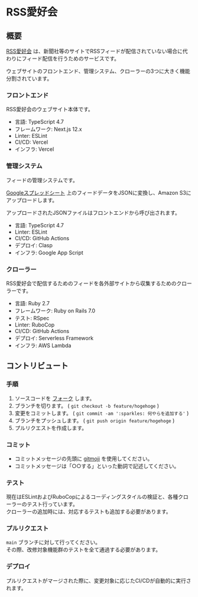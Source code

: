 # RSS愛好会

## 概要

[RSS愛好会](https://rss.wor.jp/) は、新聞社等のサイトでRSSフィードが配信されていない場合に代わりにフィード配信を行うためのサービスです。

ウェブサイトのフロントエンド、管理システム、クローラーの3つに大きく機能分割されています。

### フロントエンド

RSS愛好会のウェブサイト本体です。

- 言語: TypeScript 4.7
- フレームワーク: Next.js 12.x
- Linter: ESLint
- CI/CD: Vercel
- インフラ: Vercel

### 管理システム

フィードの管理システムです。

[Googleスプレッドシート](https://docs.google.com/spreadsheets/d/1TZf0LKn42hoE-5Q2y0gnhJY4Gsju_wcVw4zW6CLBbU8/edit?usp=sharing) 上のフィードデータをJSONに変換し、Amazon S3にアップロードします。

アップロードされたJSONファイルはフロントエンドから呼び出されます。

- 言語: TypeScript 4.7
- Linter: ESLint
- CI/CD: GitHub Actions
- デプロイ: Clasp
- インフラ: Google App Script

### クローラー

RSS愛好会で配信するためのフィードを各外部サイトから収集するためのクローラーです。

- 言語: Ruby 2.7
- フレームワーク: Ruby on Rails 7.0
- テスト: RSpec
- Linter: RuboCop
- CI/CD: GitHub Actions
- デプロイ: Serverless Framework
- インフラ: AWS Lambda

## コントリビュート

### 手順

1. ソースコードを [フォーク](https://github.com/aikawame/rsslovers/fork) します。
2. ブランチを切ります。 ( `git checkout -b feature/hogehoge` )
3. 変更をコミットします。 ( `git commit -am ':sparkles: 何やらを追加する'` )
4. ブランチをプッシュします。 ( `git push origin feature/hogehoge` )
5. プルリクエストを作成します。

### コミット

- コミットメッセージの先頭に [gitmoji](https://gitmoji.dev/) を使用してください。
- コミットメッセージは「○○する」といった動詞で記述してください。

### テスト

現在はESLintおよびRuboCopによるコーディングスタイルの検証と、各種クローラーのテスト行っています。  
クローラーの追加時には、対応するテストも追加する必要があります。

### プルリクエスト

`main` ブランチに対して行ってください。  
その際、改修対象機能群のテストを全て通過する必要があります。

### デプロイ

プルリクエストがマージされた際に、変更対象に応じたCI/CDが自動的に実行されます。
